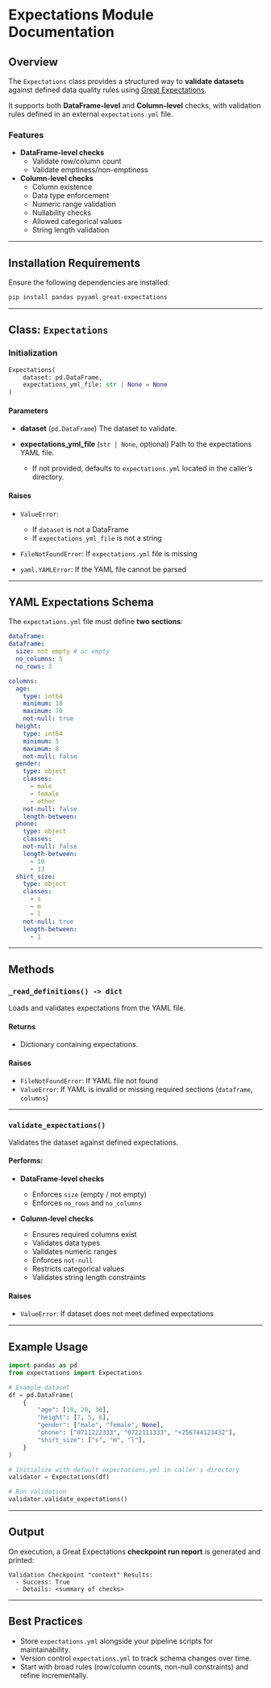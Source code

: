 # Expectations Module Documentation

## Overview

The `Expectations` class provides a structured way to **validate datasets** against defined data quality rules using [Great Expectations](https://greatexpectations.io/).  

It supports both **DataFrame-level** and **Column-level** checks, with validation rules defined in an external `expectations.yml` file.

### Features
- **DataFrame-level checks**
  - Validate row/column count
  - Validate emptiness/non-emptiness
- **Column-level checks**
  - Column existence
  - Data type enforcement
  - Numeric range validation
  - Nullability checks
  - Allowed categorical values
  - String length validation

---

## Installation Requirements

Ensure the following dependencies are installed:

```bash
pip install pandas pyyaml great-expectations
````

---

## Class: `Expectations`

### Initialization

```python
Expectations(
    dataset: pd.DataFrame,
    expectations_yml_file: str | None = None
)
```

#### Parameters

* **dataset** (`pd.DataFrame`)
  The dataset to validate.
* **expectations\_yml\_file** (`str | None`, optional)
  Path to the expectations YAML file.

  * If not provided, defaults to `expectations.yml` located in the caller’s directory.

#### Raises

* `ValueError`:

  * If `dataset` is not a DataFrame
  * If `expectations_yml_file` is not a string
* `FileNotFoundError`:
  If `expectations.yml` file is missing
* `yaml.YAMLError`:
  If the YAML file cannot be parsed

---

## YAML Expectations Schema

The `expectations.yml` file must define **two sections**:

```yaml
dataframe:
dataframe:
  size: not empty # or empty
  no_columns: 5
  no_rows: 3

columns:
  age:
    type: int64
    minimum: 18
    maximum: 70
    not-null: true
  height:
    type: int64
    minimum: 5
    maximum: 8
    not-null: false
  gender:
    type: object
    classes:
      - male
      - female
      - other
    not-null: false
    length-between:
  phone:
    type: object
    classes:
    not-null: false
    length-between:
      - 10
      - 13
  shirt_size:
    type: object
    classes:
      - s
      - m
      - l
    not-null: true
    length-between:
      - 1

```

---

## Methods

### `_read_definitions() -> dict`

Loads and validates expectations from the YAML file.

#### Returns

* Dictionary containing expectations.

#### Raises

* `FileNotFoundError`: If YAML file not found
* `ValueError`: If YAML is invalid or missing required sections (`dataframe`, `columns`)

---

### `validate_expectations()`

Validates the dataset against defined expectations.

#### Performs:

* **DataFrame-level checks**

  * Enforces `size` (empty / not empty)
  * Enforces `no_rows` and `no_columns`
* **Column-level checks**

  * Ensures required columns exist
  * Validates data types
  * Validates numeric ranges
  * Enforces `not-null`
  * Restricts categorical values
  * Validates string length constraints

#### Raises

* `ValueError`: If dataset does not meet defined expectations

---

## Example Usage

```python
import pandas as pd
from expectations import Expectations

# Example dataset
df = pd.DataFrame(
    {
        "age": [19, 20, 30],
        "height": [7, 5, 6],
        "gender": ["male", "female", None],
        "phone": ["0711222333", "0722111333", "+256744123432"],
        "shirt_size": ["s", "m", "l"],
    }
)

# Initialize with default expectations.yml in caller's directory
validator = Expectations(df)

# Run validation
validator.validate_expectations()
```

---

## Output

On execution, a Great Expectations **checkpoint run report** is generated and printed:

```text
Validation Checkpoint "context" Results:
  - Success: True
  - Details: <summary of checks>
```

---

## Best Practices

* Store `expectations.yml` alongside your pipeline scripts for maintainability.
* Version control `expectations.yml` to track schema changes over time.
* Start with broad rules (row/column counts, non-null constraints) and refine incrementally.
